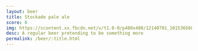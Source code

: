 ```yaml
---
layout: beer
title: Stockade pale ale
score: 6
img: https://scontent.xx.fbcdn.net/v/t1.0-0/p480x480/12140701_10153656867523745_8057771070522060863_n.jpg?oh=46c9df61a3e357ea2c9546df6697e489&oe=58DC6E2C
desc: A regular beer pretending to be something more
permalink: /beer/:title.html
---
```

